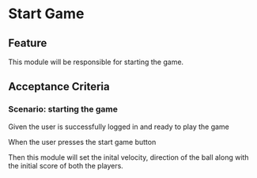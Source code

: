 # Start Game

## Feature

This module will be responsible for starting the game.

## Acceptance Criteria

### Scenario: starting the game

  Given the user is successfully logged in and ready to play the game
  
  When the user presses the start game button

  Then this module will set the inital velocity, direction of
  the ball along with the initial score of both the players.
